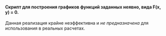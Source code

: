 #### Скрипт для построения графиков функций заданных неявно, вида F(x, y) = 0.
Данная реализация крайне неэффективна и *не предназначена* для использования в реальных расчетах.
